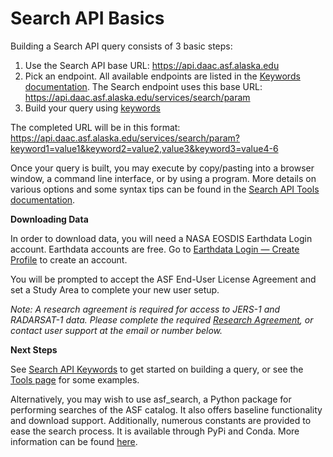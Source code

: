# Search API Basics

Building a Search API query consists of 3 basic steps:

1. Use the Search API base URL: https://api.daac.asf.alaska.edu
2. Pick an endpoint. All available endpoints are listed in the [Keywords documentation](/api/keywords). The Search endpoint uses this base URL: https://api.daac.asf.alaska.edu/services/search/param
3. Build your query using [keywords](/api/keywords)

The completed URL will be in this format: https://api.daac.asf.alaska.edu/services/search/param?keyword1=value1&keyword2=value2,value3&keyword3=value4-6

Once your query is built, you may execute by copy/pasting into a browser window, a command line interface, or by using a program. More details on various options and some syntax tips can be found in the [Search API Tools documentation](/api/tools).

**Downloading Data**

In order to download data, you will need a NASA EOSDIS Earthdata Login account. Earthdata accounts are free. Go to [Earthdata Login — Create Profile](https://urs.earthdata.nasa.gov/users/new) to create an account.

You will be prompted to accept the ASF End-User License Agreement and set a Study Area to complete your new user setup.

*Note: A research agreement is required for access to JERS-1 and RADARSAT-1 data. Please complete the required [Research Agreement](https://asf.alaska.edu/restricted-data-access-request), or contact user support at the email or number below.*

**Next Steps**

See [Search API Keywords](/api/keywords) to get started on building a query, or see the [Tools page](/api/tools) for some examples.

Alternatively, you may wish to use asf_search, a Python package for performing searches of the ASF catalog. It also offers baseline functionality and download support. Additionally, numerous constants are provided to ease the search process. It is available through PyPi and Conda. More information can be found [here](/asf_search/basics).
